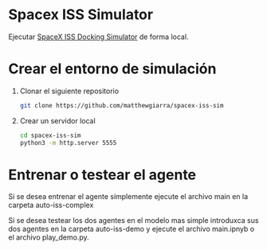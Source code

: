 # Spacex ISS Simulator
Ejecutar [SpaceX ISS Docking Simulator](https://iss-sim.spacex.com/) de forma local.

# Crear el entorno de simulación
1. Clonar el siguiente repositorio
    ```bash
    git clone https://github.com/matthewgiarra/spacex-iss-sim
    ```

2. Crear un servidor local
    ```bash
    cd spacex-iss-sim
    python3 -m http.server 5555
    ```

# Entrenar o testear el agente

Si se desea entrenar el agente simplemente ejecute el archivo main en la carpeta auto-iss-complex

Si se desea testear los dos agentes en el modelo mas simple introduxca sus dos agentes en la carpeta auto-iss-demo y ejecute el archivo main.ipnyb o el archivo play_demo.py.
